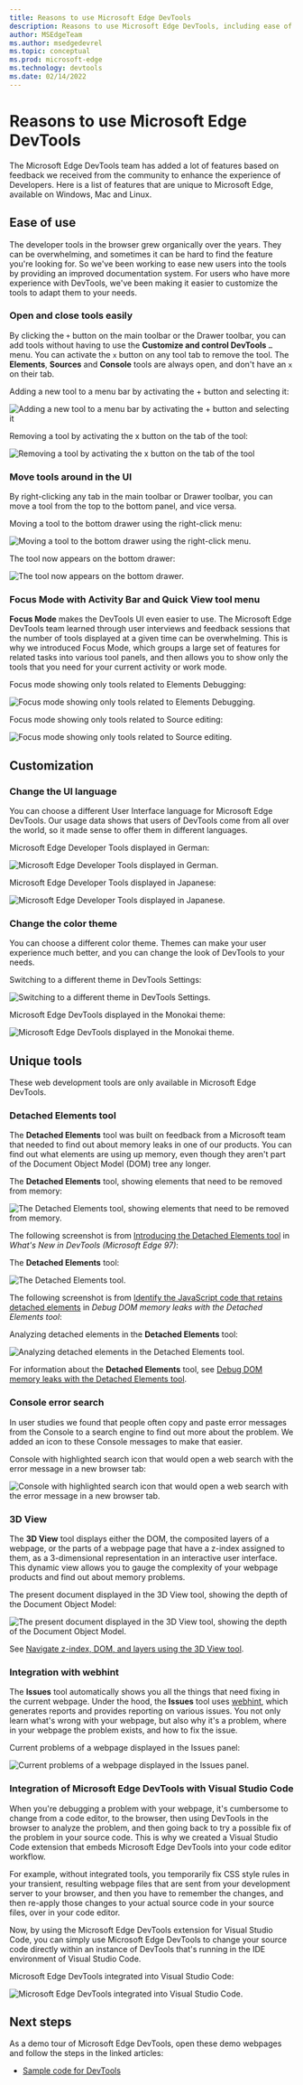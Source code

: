 ```yaml
---
title: Reasons to use Microsoft Edge DevTools
description: Reasons to use Microsoft Edge DevTools, including ease of use, customization, and unique tools.
author: MSEdgeTeam
ms.author: msedgedevrel
ms.topic: conceptual
ms.prod: microsoft-edge
ms.technology: devtools
ms.date: 02/14/2022
---
```

# Reasons to use Microsoft Edge DevTools

The Microsoft Edge DevTools team has added a lot of features based on feedback we received from the community to enhance the experience of Developers.  Here is a list of features that are unique to Microsoft Edge, available on Windows, Mac and Linux.


<!-- ====================================================================== -->
## Ease of use

The developer tools in the browser grew organically over the years.  They can be overwhelming, and sometimes it can be hard to find the feature you're looking for.  So we've been working to ease new users into the tools by providing an improved documentation system.  For users who have more experience with DevTools, we've been making it easier to customize the tools to adapt them to your needs.


### Open and close tools easily

By clicking the `+` button on the main toolbar or the Drawer toolbar, you can add tools without having to use the **Customize and control DevTools** `…` menu. You can activate the `x` button on any tool tab to remove the tool.  The **Elements**, **Sources** and **Console** tools are always open, and don't have an `x` on their tab.

Adding a new tool to a menu bar by activating the + button and selecting it:

![Adding a new tool to a menu bar by activating the + button and selecting it](media/more-tools-button-adds-tool-on-toolbar.png)
<!-- new png for this article, dummy content; update the content -->

Removing a tool by activating the x button on the tab of the tool:

![Removing a tool by activating the x button on the tab of the tool](media/click-tab-x-button-to-remove-tool.png)
<!-- new png for this article, dummy content; update the content -->


### Move tools around in the UI
 
By right-clicking any tab in the main toolbar or Drawer toolbar, you can move a tool from the top to the bottom panel, and vice versa.

Moving a tool to the bottom drawer using the right-click menu:

![Moving a tool to the bottom drawer using the right-click menu.](media/right-click-tool-tab-move-drawer-toolbar.png)
<!-- new png for this article, dummy content; update the content -->

The tool now appears on the bottom drawer:

![The tool now appears on the bottom drawer.](media/tool-tab-moved-bottom-toolbar.png)
<!-- new png for this article, dummy content; update the content -->


### Focus Mode with Activity Bar and Quick View tool menu

**Focus Mode** makes the DevTools UI even easier to use.  The Microsoft Edge DevTools team learned through user interviews and feedback sessions that the number of tools displayed at a given time can be overwhelming.  This is why we introduced Focus Mode, which groups a large set of features for related tasks into various tool panels, and then allows you to show only the tools that you need for your current activity or work mode.

Focus mode showing only tools related to Elements Debugging:

![Focus mode showing only tools related to Elements Debugging.](media/focus-mode-with-only-elements-debugging-tools.png)
<!-- new png for this article, dummy content; update the content -->

Focus mode showing only tools related to Source editing:

![Focus mode showing only tools related to Source editing.](media/focus-mode-with-only-source-editing-tools.png)
<!-- new png for this article, dummy content; update the content -->

<!--
uncomment later

### Tooltips Help Documentation mode

To learn about each tool, enable Tooltips mode, which is a Help mode with links to documentation.  In Focus Mode, you can turn on the Tooltips Mode, which allows you to learn more about the different tools by selecting the various tool tabs in DevTools.

Tool explanations shown when Tooltips mode is enabled:

![Tool explanations shown when Tooltips mode is enabled.](media/tool-explanations-in-tooltips-mode.png)
the above is a new png for this article, dummy content; update the content

-->


<!-- ====================================================================== -->
## Customization


### Change the UI language

You can choose a different User Interface language for Microsoft Edge DevTools.  Our usage data shows that users of DevTools come from all over the world, so it made sense to offer them in different languages.

Microsoft Edge Developer Tools displayed in German:

![Microsoft Edge Developer Tools displayed in German.](media/microsoft-edge-devtools-with-german-ui.png)
<!-- new png for this article, dummy content; update the content -->

Microsoft Edge Developer Tools displayed in Japanese:

![Microsoft Edge Developer Tools displayed in Japanese.](media/microsoft-edge-devtools-with-japanese-ui.png)
<!-- new png for this article, dummy content; update the content -->


### Change the color theme

You can choose a different color theme.  Themes can make your user experience much better, and you can change the look of DevTools to your needs.

Switching to a different theme in DevTools Settings:

![Switching to a different theme in DevTools Settings.](media/switch-theme-devtools-settings.png)
<!-- new png for this article, dummy content; update the content -->

Microsoft Edge DevTools displayed in the Monokai theme:

![Microsoft Edge DevTools displayed in the Monokai theme.](media/devtools-monokai-theme.png)
<!-- new png for this article, dummy content; update the content -->


<!-- ====================================================================== -->
## Unique tools

These web development tools are only available in Microsoft Edge DevTools.


### Detached Elements tool

The **Detached Elements** tool was built on feedback from a Microsoft team that needed to find out about memory leaks in one of our products.  You can find out what elements are using up memory, even though they aren't part of the Document Object Model (DOM) tree any longer.

The **Detached Elements** tool, showing elements that need to be removed from memory:

![The Detached Elements tool, showing elements that need to be removed from memory.](media/detached-elements-to-remove.png)
<!-- png exists; the above png was created for this file by copying & renaming ![The Detached Elements tool.](whats-new/media/2022/01/detached-elements-tool.png) -->


The following screenshot is from [Introducing the Detached Elements tool](whats-new/2022/01/devtools.md#introducing-the-detached-elements-tool) in _What's New in DevTools (Microsoft Edge 97)_:

The **Detached Elements** tool:

![The Detached Elements tool.](whats-new/media/2022/01/detached-elements-tool.png)
<!-- png exists, in whatsnew dir; see paragraph above -->

The following screenshot is from [Identify the JavaScript code that retains detached elements](memory-problems/dom-leaks.md#identify-the-javascript-code-that-retains-detached-elements) in _Debug DOM memory leaks with the Detached Elements tool_:

Analyzing detached elements in the **Detached Elements** tool:

![Analyzing detached elements in the Detached Elements tool.](memory-problems/images/analyze-detached-elements.msft.png)
<!-- png exists, in mem probs dir; see paragraph above -->

For information about the **Detached Elements** tool, see [Debug DOM memory leaks with the Detached Elements tool](memory-problems/dom-leaks.md).


### Console error search

In user studies we found that people often copy and paste error messages from the Console to a search engine to find out more about the problem.  We added an icon to these Console messages to make that easier.

Console with highlighted search icon that would open a web search with the error message in a new browser tab:

![Console with highlighted search icon that would open a web search with the error message in a new browser tab.](media/console-error-message-search-web-link.png)
<!-- new png for this article, dummy content; update the content -->


### 3D View

The **3D View** tool displays either the DOM, the composited layers of a webpage, or the parts of a webpage page that have a z-index assigned to them, as a 3-dimensional representation in an interactive user interface.  This dynamic view allows you to gauge the complexity of your webpage products and find out about memory problems.

The present document displayed in the 3D View tool, showing the depth of the Document Object Model:

![The present document displayed in the 3D View tool, showing the depth of the Document Object Model.](media/document-in-3d-view-tool-dom-tree-depth.png)
<!-- the above png exists, was copied from ![The 3D View tool now supports changing color themes.](whats-new/media/2022/01/3d-view-with-color-theme.png) -->


<!-- 
image from
[3D View tool supports changing color themes in DevTools](whats-new/2022/01/devtools.md#3d-view-tool-supports-changing-color-themes-in-devtools) in _What's New in DevTools (Microsoft Edge 97)_.
![The 3D View tool now supports changing color themes.](whats-new/media/2022/01/3d-view-with-color-theme.png)
png exists, used by the above article, remotely linked/borrowed here
-->

See [Navigate z-index, DOM, and layers using the 3D View tool](3d-view/index.md).



### Integration with webhint

The **Issues** tool automatically shows you all the things that need fixing in the current webpage.  Under the hood, the **Issues** tool uses [webhint](https://webhint.io), which generates reports and provides reporting on various issues.  You not only learn what's wrong with your webpage, but also why it's a problem, where in your webpage the problem exists, and how to fix the issue.

Current problems of a webpage displayed in the Issues panel:

![Current problems of a webpage displayed in the Issues panel.](media/webpage-problems-displayed-in-issues-panel.png)
<!-- valid good new png content - 
the above is a new png for the present article with fresh capture -->


### Integration of Microsoft Edge DevTools with Visual Studio Code

When you're debugging a problem with your webpage, it's cumbersome to change from a code editor, to the browser, then using DevTools in the browser to analyze the problem, and then going back to try a possible fix of the problem in your source code.  This is why we created a Visual Studio Code extension that embeds Microsoft Edge DevTools into your code editor workflow. 

For example, without integrated tools, you temporarily fix CSS style rules in your transient, resulting webpage files that are sent from your development server to your browser, and then you have to remember the changes, and then re-apply those changes to your actual source code in your source files, over in your code editor.

Now, by using the Microsoft Edge DevTools extension for Visual Studio Code, you can simply use Microsoft Edge DevTools to change your source code directly within an instance of DevTools that's running in the IDE environment of Visual Studio Code.<!-- condense end -->

Microsoft Edge DevTools integrated into Visual Studio Code:

![Microsoft Edge DevTools integrated into Visual Studio Code.](media/devtools-integrated-into-visual-studio-code.png)
<!-- new png for this article, dummy content; update the content -->


<!--
uncomment later

### Network Console

Inspecting the network traffic of your web product is already insightful, but often you need to make some changes to the requests to see why they fail.  Using the Network Console, you can change and replay any of the requests, and you can make detailed API calls.

Network Console showing options for changing a network call:

![Network Console showing options for changing a network call.](media/network-console-options-changing-network-call.png)
the above is a created png for the present article with placeholder content

-->


<!-- ====================================================================== -->
## Next steps

As a demo tour of Microsoft Edge DevTools, open these demo webpages and follow the steps in the linked articles:

* [Sample code for DevTools](sample-code/sample-code.md)

<!--
* [Demo tour of DevTools](demo-tour/demo-tour-of-microsoft-edge-devtools.md)
-->
<!-- icon tagging & images: [Overview of DevTools](index.md) -->

